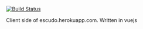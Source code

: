 [![Build Status](https://travis-ci.com/ekiauhce/escudo-client.svg?branch=master)](https://travis-ci.com/ekiauhce/escudo-client)

Client side of escudo.herokuapp.com. Written in vuejs
